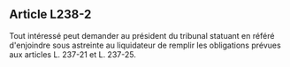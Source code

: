 Article L238-2
----
Tout intéressé peut demander au président du tribunal statuant en référé
d'enjoindre sous astreinte au liquidateur de remplir les obligations prévues aux
articles L. 237-21 et L. 237-25.
